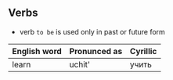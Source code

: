 ## Verbs

* verb `to be` is used only in past or future form

| English word  | Pronunced as  | Cyrillic      |
|---------------|---------------|---------------|
| learn         | uchit'        | учить         |



